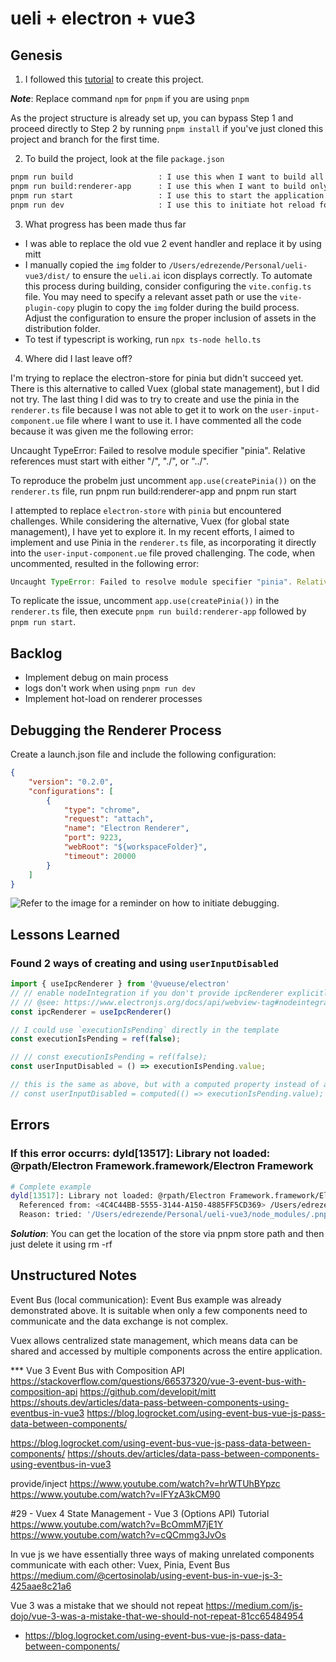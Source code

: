 # ueli + electron + vue3

## Genesis

1. I followed this [tutorial](https://tauri.app/v1/guides/getting-started/prerequisites#setting-up-macos) to create this project.

***Note***: Replace command `npm` for `pnpm` if you are using `pnpm`

As the project structure is already set up, you can bypass Step 1 and proceed directly to Step 2 by running `pnpm install` if you've just cloned this project and branch for the first time.

2. To build the project, look at the file `package.json`

```zsh
pnpm run build                   : I use this when I want to build all parts
pnpm run build:renderer-app      : I use this when I want to build only renderer-app
pnpm run start                   : I use this to start the application
pnpm run dev                     : I use this to initiate hot reload for the main Electron part, but haven't achieved success in extending it to the renderers so far.
```

3. What progress has been made thus far

- I was able to replace the old vue 2 event handler and replace it by using mitt
- I manually copied the `img` folder to `/Users/edrezende/Personal/ueli-vue3/dist/` to ensure the `ueli.ai` icon displays correctly. To automate this process during building, consider configuring the `vite.config.ts` file. You may need to specify a relevant asset path or use the `vite-plugin-copy` plugin to copy the `img` folder during the build process. Adjust the configuration to ensure the proper inclusion of assets in the distribution folder.
- To test if typescript is working, run `npx ts-node hello.ts`

4. Where did I last leave off?

I'm trying to replace the electron-store for pinia but didn't succeed yet. There is this alternative to called Vuex (global state management), but I did not try. The last thing I did was to try to create and use the pinia in the `renderer.ts` file because I was not able to get it to work on the `user-input-component.ue` file where I want to use it. I have commented all the code because it was given me the following error:

Uncaught TypeError: Failed to resolve module specifier "pinia". Relative references must start with either "/", "./", or "../".

To reproduce the probelm just uncomment `app.use(createPinia())` on the `renderer.ts` file, run pnpm run build:renderer-app and pnpm run start 

I attempted to replace `electron-store` with `pinia` but encountered challenges. While considering the alternative, Vuex (for global state management), I have yet to explore it. In my recent efforts, I aimed to implement and use Pinia in the `renderer.ts` file, as incorporating it directly into the `user-input-component.ue` file proved challenging. The code, when uncommented, resulted in the following error:

```javascript
Uncaught TypeError: Failed to resolve module specifier "pinia". Relative references must start with either "/", "./", or "../".
```

To replicate the issue, uncomment `app.use(createPinia())` in the `renderer.ts` file, then execute `pnpm run build:renderer-app` followed by `pnpm run start`.

## Backlog

- Implement debug on main process
- logs don't work when using `pnpm run dev`
- Implement hot-load on renderer processes

## Debugging the Renderer Process

Create a launch.json file and include the following configuration:

```json
{
    "version": "0.2.0",
    "configurations": [
        {
            "type": "chrome",
            "request": "attach",
            "name": "Electron Renderer",
            "port": 9223,
            "webRoot": "${workspaceFolder}",
            "timeout": 20000
        }
    ]
}
```

![Refer to the image for a reminder on how to initiate debugging.](debugging-on-renderer-process.png)

## Lessons Learned

### Found 2 ways of creating and using `userInputDisabled`

```ts
import { useIpcRenderer } from '@vueuse/electron'
// // enable nodeIntegration if you don't provide ipcRenderer explicitly
// // @see: https://www.electronjs.org/docs/api/webview-tag#nodeintegration
const ipcRenderer = useIpcRenderer()

// I could use `executionIsPending` directly in the template
const executionIsPending = ref(false);

// // const executionIsPending = ref(false);
const userInputDisabled = () => executionIsPending.value;

// this is the same as above, but with a computed property instead of a function and the difference is that the computed property is cached
// const userInputDisabled = computed(() => executionIsPending.value);
```

## Errors

### If this error occurrs: dyld[13517]: Library not loaded: @rpath/Electron Framework.framework/Electron Framework

```bash
# Complete example
dyld[13517]: Library not loaded: @rpath/Electron Framework.framework/Electron Framework
  Referenced from: <4C4C44BB-5555-3144-A150-4885FF5CD369> /Users/edrezende/Personal/ueli-vue3/node_modules/.pnpm/electron@26.5.0/node_modules/electron/dist/Electron.app/Contents/MacOS/Electron
  Reason: tried: '/Users/edrezende/Personal/ueli-vue3/node_modules/.pnpm/electron@26.5.0/node_modules/electron/dist/Electron.app/Contents/Frameworks/Electron Framework.framework/Electron Fra
```

***Solution***: You can get the location of the store via pnpm store path and then just delete it using rm -rf <path>

## Unstructured Notes

Event Bus (local communication):
Event Bus example was already demonstrated above. It is suitable when only a few components need to communicate and the data exchange is not complex.

Vuex allows centralized state management, which means data can be shared and accessed by multiple components across the entire application.

   *** Vue 3 Event Bus with Composition API
   https://stackoverflow.com/questions/66537320/vue-3-event-bus-with-composition-api
   https://github.com/developit/mitt
   https://shouts.dev/articles/data-pass-between-components-using-eventbus-in-vue3
   https://blog.logrocket.com/using-event-bus-vue-js-pass-data-between-components/


   https://blog.logrocket.com/using-event-bus-vue-js-pass-data-between-components/
   https://shouts.dev/articles/data-pass-between-components-using-eventbus-in-vue3

   provide/inject
   https://www.youtube.com/watch?v=hrWTUhBYpzc
   https://www.youtube.com/watch?v=lFYzA3kCM90

#29 - Vuex 4 State Management - Vue 3 (Options API) Tutorial
   https://www.youtube.com/watch?v=BcOmmM7jE1Y
   https://www.youtube.com/watch?v=cQCmmg3JvOs

In vue js we have essentially three ways of making unrelated components communicate with each other: Vuex, Pinia, Event Bus
https://medium.com/@certosinolab/using-event-bus-in-vue-js-3-425aae8c21a6


Vue 3 was a mistake that we should not repeat
https://medium.com/js-dojo/vue-3-was-a-mistake-that-we-should-not-repeat-81cc65484954

- https://blog.logrocket.com/using-event-bus-vue-js-pass-data-between-components/